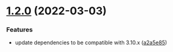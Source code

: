 # [1.2.0](https://github.com/gravitee-io/gravitee-resource-auth-provider-http/compare/[secure]...1.2.0) (2022-03-03)


### Features

* update dependencies to be compatible with 3.10.x ([a2a5e85](https://github.com/gravitee-io/gravitee-resource-auth-provider-http/commit/a2a5e85c5c08e5fd5fc3fbc00ccefd6448874c47))
